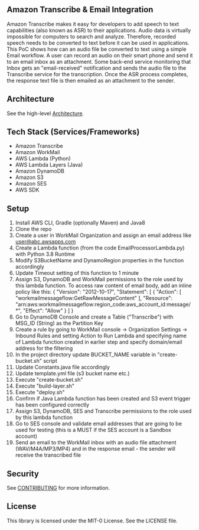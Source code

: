 ## Amazon Transcribe & Email Integration
Amazon Transcribe makes it easy for developers to add speech to text capabilities (also known as ASR) to their applications. Audio data is virtually impossible for computers to search and analyze. Therefore, recorded speech needs to be converted to text before it can be used in applications. This PoC shows how can an audio file be converted to text using a simple Email workflow. A user can record an audio on their smart phone and send it to an email inbox as an attachment. Some back-end service monitoring that Inbox gets an "email-received" notification and sends the audio file to the Transcribe service for the transcription. Once the ASR process completes, the response text file is then emailed as an attachment to the sender.

## Architecture

See the high-level [Architecture](ArchitectureDiagram.svg).

## Tech Stack (Services/Frameworks)

- Amazon Transcribe
- Amazon WorkMail
- AWS Lambda (Python)
- AWS Lambda Layers (Java)
- Amazon DynamoDB
- Amazon S3
- Amazon SES
- AWS SDK

## Setup

1. Install AWS CLI, Gradle (optionally Maven) and Java8
2. Clone the repo 
3. Create a user in WorkMail Organization and assign an email address like user@abc.awsapps.com
4. Create a Lambda function (from the code EmailProcessorLambda.py) with Python 3.8 Runtime
5. Modify S3BucketName and DynamoRegion properties in the function accordingly
6. Update Timeout setting of this function to 1 minute
7. Assign S3, DynamoDB and WorkMail permissions to the role used by this lambda function. To access raw content of email body, add an inline policy like this:
{
    "Version": "2012-10-17",
    "Statement": [
        {
            "Action": [
                "workmailmessageflow:GetRawMessageContent"
            ],
            "Resource": "arn:aws:workmailmessageflow:region_code:aws_account_id:message/*",
            "Effect": "Allow"
        }
    ]
}
8. Go to DynamoDB Console and create a Table ("Transcribe") with MSG_ID (String) as the Partition Key
8. Create a rule by going to WorkMail console -> Organization Settings -> Inbound Rules and setting Action to Run Lambda and specifying name of Lambda function created in earlier step and specify domain/email address for the filtering
9. In the project directory update BUCKET_NAME variable in "create-bucket.sh" script
10. Update Constants.java file accordingly 
11. Update template.yml file (s3 bucket name etc.)
12. Execute "create-bucket.sh"
13. Execute "build-layer.sh"
14. Execute "deploy.sh"
15. Confirm if Java Lambda function has been created and S3 event trigger has been configured correctly
16. Assign S3, DynamoDB, SES and Transcribe permissions to the role used by this lambda function
17. Go to SES console and validate email addresses that are going to be used for testing (this is a MUST if the SES account is a Sandbox account) 
18. Send an email to the WorkMail inbox with an audio file attachment (WAV/M4A/MP3/MP4) and in the response email - the sender will receive the transcribed file 

## Security

See [CONTRIBUTING](CONTRIBUTING.md#security-issue-notifications) for more information.

## License

This library is licensed under the MIT-0 License. See the LICENSE file.

